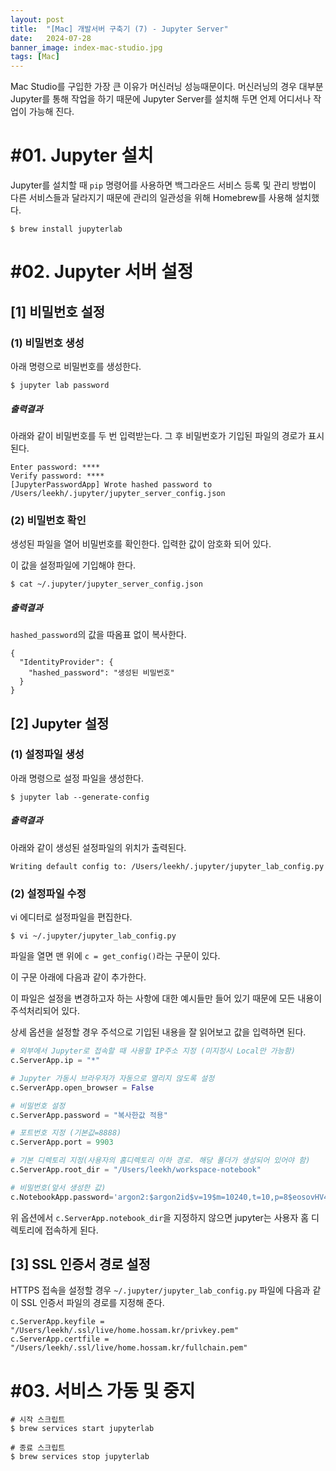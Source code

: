 ```yaml
---
layout: post
title:  "[Mac] 개발서버 구축기 (7) - Jupyter Server"
date:   2024-07-28
banner_image: index-mac-studio.jpg
tags: [Mac]
---
```


Mac Studio를 구입한 가장 큰 이유가 머신러닝 성능때문이다. 머신러닝의 경우 대부분 Jupyter를 통해 작업을 하기 때문에 Jupyter Server를 설치해 두면 언제 어디서나 작업이 가능해 진다.

<!--more-->

# #01. Jupyter 설치

Jupyter를 설치할 때 `pip` 명령어를 사용하면 백그라운드 서비스 등록 및 관리 방법이 다른 서비스들과 달라지기 때문에 관리의 일관성을 위해 Homebrew를 사용해 설치했다.

```shell
$ brew install jupyterlab
```

# #02. Jupyter 서버 설정

## [1] 비밀번호 설정

### (1) 비밀번호 생성

아래 명령으로 비밀번호를 생성한다.

```shell
$ jupyter lab password
```

##### 출력결과

아래와 같이 비밀번호를 두 번 입력받는다. 그 후 비밀번호가 기입된 파일의 경로가 표시된다.

```shell
Enter password: ****
Verify password: ****
[JupyterPasswordApp] Wrote hashed password to /Users/leekh/.jupyter/jupyter_server_config.json
```

### (2) 비밀번호 확인

생성된 파일을 열어 비밀번호를 확인한다. 입력한 값이 암호화 되어 있다.

이 값을 설정파일에 기입해야 한다.

```shell
$ cat ~/.jupyter/jupyter_server_config.json
```

##### 출력결과

`hashed_password`의 값을 따옴표 없이 복사한다.

```shell
{
  "IdentityProvider": {
    "hashed_password": "생성된 비밀번호"
  }
}
```


## [2] Jupyter 설정

### (1) 설정파일 생성

아래 명령으로 설정 파일을 생성한다.

```shell
$ jupyter lab --generate-config
```

##### 출력결과

아래와 같이 생성된 설정파일의 위치가 출력된다.

```shell
Writing default config to: /Users/leekh/.jupyter/jupyter_lab_config.py
```

### (2) 설정파일 수정

vi 에디터로 설정파일을 편집한다.

```shell
$ vi ~/.jupyter/jupyter_lab_config.py
```

파일을 열면 맨 위에 `c = get_config()`라는 구문이 있다.

이 구문 아래에 다음과 같이 추가한다.

이 파일은 설정을 변경하고자 하는 사항에 대한 예시들만 들어 있기 때문에 모든 내용이 주석처리되어 있다.

상세 옵션을 설정할 경우 주석으로 기입된 내용을 잘 읽어보고 값을 입력하면 된다.

```py
# 외부에서 Jupyter로 접속할 때 사용할 IP주소 지정 (미지정시 Local만 가능함)
c.ServerApp.ip = "*"

# Jupyter 가동시 브라우저가 자동으로 열리지 않도록 설정
c.ServerApp.open_browser = False

# 비밀번호 설정
c.ServerApp.password = "복사한값 적용"

# 포트번호 지정 (기본값=8888)
c.ServerApp.port = 9903

# 기본 디렉토리 지정(사용자의 홈디렉토리 이하 경로. 해당 폴더가 생성되어 있어야 함)
c.ServerApp.root_dir = "/Users/leekh/workspace-notebook"

# 비밀번호(앞서 생성한 값)
c.NotebookApp.password='argon2:$argon2id$v=19$m=10240,t=10,p=8$eosovHV4oK+YoLZYRIFmjA$FKRzhvliPfzNWUVd43ylG8e41itMgVBFiHZey0r0phQ'
```

위 옵션에서 `c.ServerApp.notebook_dir`을 지정하지 않으면 jupyter는 사용자 홈 디렉토리에 접속하게 된다.


## [3] SSL 인증서 경로 설정

HTTPS 접속을 설정할 경우 `~/.jupyter/jupyter_lab_config.py` 파일에 다음과 같이 SSL 인증서 파일의 경로를 지정해 준다.

```shell
c.ServerApp.keyfile = "/Users/leekh/.ssl/live/home.hossam.kr/privkey.pem"
c.ServerApp.certfile = "/Users/leekh/.ssl/live/home.hossam.kr/fullchain.pem"
```

# #03. 서비스 가동 및 중지

```shell
# 시작 스크립트
$ brew services start jupyterlab

# 종료 스크립트
$ brew services stop jupyterlab
```
